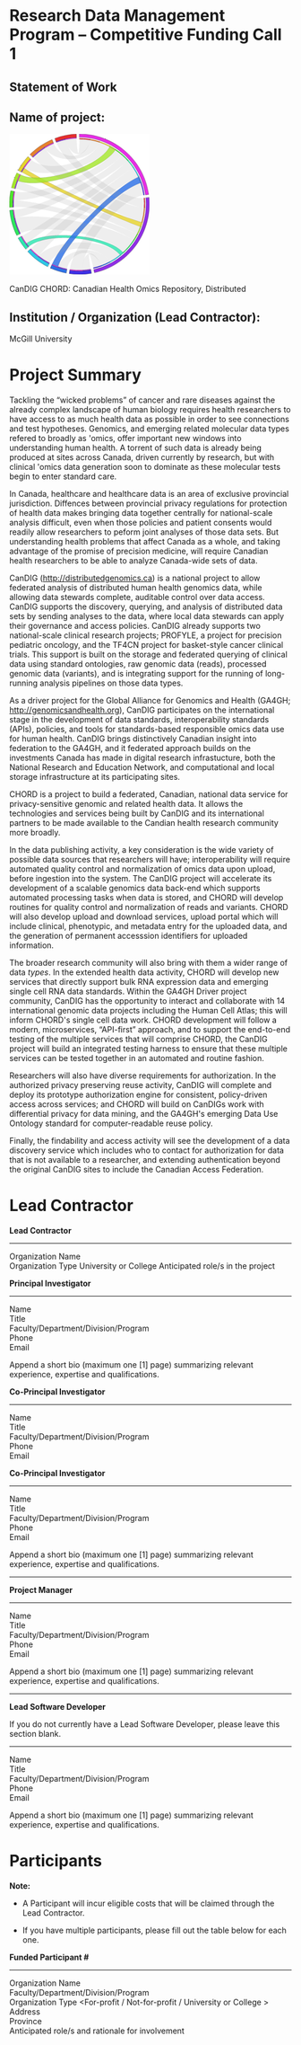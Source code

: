 # Research Data Management Program – Competitive Funding Call 1
## Statement of Work

## Name of project:

![CHORD logo](../figures/chord-vsm.png "CHORD logo")

CanDIG CHORD: Canadian Health Omics Repository, Distributed

## Institution / Organization (Lead Contractor):

McGill University

# Project Summary

Tackling the &ldquo;wicked problems&rdquo; of cancer and rare
diseases against the already complex landscape of human biology
requires health researchers to have access to as much health data
as possible in order to see connections and test hypotheses.
Genomics, and emerging related molecular data types refered to
broadly as 'omics, offer important new windows into understanding
human health.  A torrent of such data is already being produced at
sites across Canada, driven currently by research, but with clinical
'omics data generation soon to dominate as these molecular tests
begin to enter standard care.

In Canada, healthcare and healthcare data is an area of exclusive
provincial jurisdiction.  Diffences between provincial privacy
regulations for protection of health data makes bringing data
together centrally for national-scale analysis difficult, even when
those policies and patient consents would readily allow researchers
to peform joint analyses of those data sets.  But understanding
health problems that affect Canada as a whole, and taking advantage
of the promise of precision medicine, will require Canadian health
researchers to be able to analyze Canada-wide sets of data.

CanDIG (http://distributedgenomics.ca) is a national project to
allow federated analysis of distributed human health genomics data,
while allowing data stewards complete, auditable control over
data access.  CanDIG supports the discovery, querying, and analysis
of distributed data sets by sending analyses to the data, where
local data stewards can apply their governance and access policies.
CanDIG already supports two national-scale clinical research projects;
PROFYLE, a project for precision pediatric oncology, and the TF4CN
project for basket-style cancer clinical trials. This support is built on 
the storage and federated querying of clinical data using standard
ontologies, raw genomic data (reads), processed genomic data
(variants), and is integrating support for the running of long-running
analysis pipelines on those data types.

As a driver project for the Global Alliance for Genomics and Health
(GA4GH; http://genomicsandhealth.org), CanDIG participates on the
international stage in the development of data standards,
interoperability standards (APIs), policies, and tools for
standards-based responsible omics data use for human health.  CanDIG
brings distinctively Canadian insight into federation to the GA4GH,
and it federated approach builds on the investments Canada has made
in digital research infrastucture, both the National Research and
Education Network, and computational and local storage infrastructure
at its participating sites.

CHORD is a project to build a federated, Canadian, national data
service for privacy-sensitive genomic and related health data.
It allows the technologies and services being built by CanDIG
and its international partners to be made available to the Candian
health research community more broadly. 

In the data publishing activity, a key consideration is the wide
variety of possible data sources that researchers will have;
interoperability will require automated quality control and
normalization of omics data upon upload, before ingestion into the
system.  The CanDIG project will accelerate its development of a
scalable genomics data back-end which supports automated processing
tasks when data is stored, and CHORD will develop routines 
for quality control and normalization of reads and variants.  CHORD
will also develop upload and download services,
upload portal which will include clinical, phenotypic, and metadata
entry for the uploaded data, and the generation of permanent
accesssion identifiers for uploaded information.

The broader research community will also bring with them a wider
range of data _types_.  In the extended health data activity, CHORD
will develop new services that directly support bulk RNA expression
data and emerging single cell RNA data standards. Within the GA4GH
Driver project community, CanDIG has the opportunity to interact
and collaborate with 14 international genomic data projects including
the Human Cell Atlas; this will inform CHORD's single cell data work. 
CHORD development will follow a modern, microservices,
&ldquo;API-first&rdquo; approach, and to support the end-to-end
testing of the multiple services that will comprise CHORD, the
CanDIG project will build an integrated testing harness to ensure
that these multiple services can be tested together in an automated
and routine fashion.

Researchers will also have diverse requirements for authorization.
In the authorized privacy preserving reuse activity, CanDIG will
complete and deploy its prototype authorization engine for
consistent, policy-driven access across services; and CHORD will build
on CanDIGs work with differential privacy for data mining, and the
GA4GH's emerging Data Use Ontology standard for computer-readable
reuse policy.

Finally, the findability and access activity will see the development
of a data discovery service which includes who to contact for
authorization for data that is not available to a researcher, and
extending authentication beyond the original CanDIG sites to include
the Canadian Access Federation.


# Lead Contractor

  **Lead Contractor**
  ----------------------------------- --------------------------------------------------------------
  Organization Name                   
  Organization Type                   University or College
  Anticipated role/s in the project   

  **Principal Investigator**
  ------------------------------------- --
  Name                                  
  Title                                 
  Faculty/Department/Division/Program   
  Phone                                 
  Email                                 

Append a short bio (maximum one \[1\] page) summarizing relevant
experience, expertise and qualifications.

  **Co-Principal Investigator**
  ---------------------------------------------------- --
  Name                                                 
  Title                                                
  Faculty/Department/Division/Program                  
  Phone                                                
  Email                                                

  **Co-Principal Investigator**
  ---------------------------------------------------- --
  Name                                                 
  Title                                                
  Faculty/Department/Division/Program                  
  Phone                                                
  Email                                                

Append a short bio (maximum one \[1\] page) summarizing relevant
experience, expertise and qualifications.

  ------------------------------------------------------------------------------------
  **Project Manager**


  --------------------------------------------------------------------------------- --
  Name                                                                              
  Title                                                                             
  Faculty/Department/Division/Program                                               
  Phone                                                                             
  Email                                                                             


Append a short bio (maximum one \[1\] page) summarizing relevant
experience, expertise and qualifications.

  ---------------------------------------------------------------------------------------------
  **Lead Software Developer**
  
  If you do not currently have a Lead Software Developer, please leave this section blank.
  ------------------------------------------------------------------------------------------ --
  Name                                                                                       
  Title                                                                                      
  Faculty/Department/Division/Program                                                        
  Phone                                                                                      
  Email                                                                                      

Append a short bio (maximum one \[1\] page) summarizing relevant
experience, expertise and qualifications.

# Participants 

**Note:**

-   A Participant will incur eligible costs that will be claimed through
    the Lead Contractor.

-   If you have multiple participants, please fill out the table below
    for each one.

  **Funded Participant \#**
  -------------------------------------------------- --------------------------------------------------------------
  Organization Name                                  
  Faculty/Department/Division/Program                
  Organization Type                                  &lt;For-profit / Not-for-profit / University or College &gt;
  Address                                            
  Province                                           
  Anticipated role/s and rationale for involvement   
